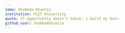 ```yaml
---
name: Shubham Khuntia
institution: KIIT University
quote: If opportunity doesn't knock, i build my door.
github_user: shubhamkhuntia
---
```

